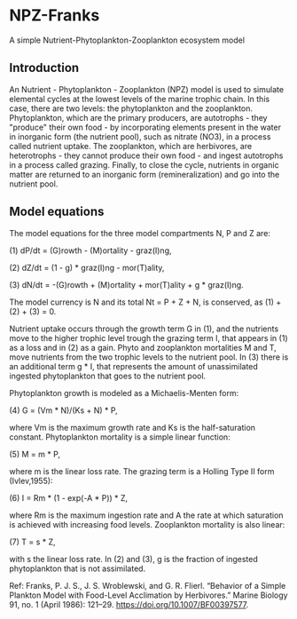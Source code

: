 # NPZ-Franks
A simple Nutrient-Phytoplankton-Zooplankton ecosystem model

## Introduction

An Nutrient - Phytoplankton - Zooplankton (NPZ) model is used to simulate elemental cycles at the lowest levels of the marine trophic chain. In this case, there are two levels: the phytoplankton and the zooplankton. Phytoplankton, which are the primary producers, are autotrophs - they "produce" their own food - by incorporating elements present in the water in inorganic form (the nutrient pool), such as nitrate (NO3), in a process called nutrient uptake. The zooplankton, which are herbivores, are heterotrophs - they cannot produce their own food - and ingest autotrophs in a process called grazing. Finally, to close the cycle, nutrients in organic matter are returned to an inorganic form (remineralization) and go into the nutrient pool.  

## Model equations

The model equations for the three model compartments N, P and Z are:

(1) dP/dt = (G)rowth - (M)ortality - graz(I)ng,

(2) dZ/dt = (1 - g) * graz(I)ng - mor(T)ality,

(3) dN/dt = -(G)rowth + (M)ortality + mor(T)ality + g * graz(I)ng.

The model currency is N and its total Nt = P + Z + N, is conserved, as (1) + (2) + (3) = 0. 

Nutrient uptake occurs through the growth term G in (1), and the nutrients move to the higher trophic level trough the grazing term I, that appears in (1) as a loss and in (2) as a gain. Phyto and zooplankton mortalities M and T, move nutrients from the two trophic levels to the nutrient pool. In (3) there is an additional term g * I, that represents the amount of unassimilated ingested phytoplankton that goes to the nutrient pool. 

Phytoplankton growth is modeled as a Michaelis-Menten form:

(4) G = (Vm * N)/(Ks + N) * P,

where Vm is the maximum growth rate and Ks is the half-saturation constant. Phytoplankton mortality is a simple linear function:

(5) M = m * P,

where m is the linear loss rate. The grazing term is a Holling Type II form (Ivlev,1955):

(6) I = Rm * (1 - exp(-A * P)) * Z,

where Rm is the maximum ingestion rate and A the rate at which saturation is achieved with increasing food levels.
Zooplankton mortality is also linear:

(7) T = s * Z,

with s the linear loss rate. In (2) and (3), g is the fraction of ingested phytoplankton that is not assimilated.

Ref: Franks, P. J. S., J. S. Wroblewski, and G. R. Flierl. “Behavior of a Simple Plankton Model with Food-Level Acclimation by Herbivores.” Marine Biology 91, no. 1 (April 1986): 121–29. https://doi.org/10.1007/BF00397577.



